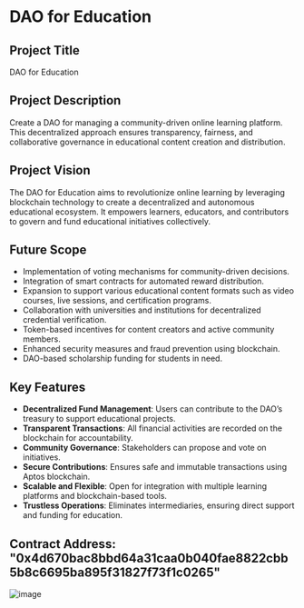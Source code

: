 # DAO for Education

## Project Title
DAO for Education

## Project Description
Create a DAO for managing a community-driven online learning platform. This decentralized approach ensures transparency, fairness, and collaborative governance in educational content creation and distribution.

## Project Vision
The DAO for Education aims to revolutionize online learning by leveraging blockchain technology to create a decentralized and autonomous educational ecosystem. It empowers learners, educators, and contributors to govern and fund educational initiatives collectively.

## Future Scope
- Implementation of voting mechanisms for community-driven decisions.
- Integration of smart contracts for automated reward distribution.
- Expansion to support various educational content formats such as video courses, live sessions, and certification programs.
- Collaboration with universities and institutions for decentralized credential verification.
- Token-based incentives for content creators and active community members.
- Enhanced security measures and fraud prevention using blockchain.
- DAO-based scholarship funding for students in need.

## Key Features
- **Decentralized Fund Management**: Users can contribute to the DAO’s treasury to support educational projects.
- **Transparent Transactions**: All financial activities are recorded on the blockchain for accountability.
- **Community Governance**: Stakeholders can propose and vote on initiatives.
- **Secure Contributions**: Ensures safe and immutable transactions using Aptos blockchain.
- **Scalable and Flexible**: Open for integration with multiple learning platforms and blockchain-based tools.
- **Trustless Operations**: Eliminates intermediaries, ensuring direct support and funding for education.

## Contract Address: "0x4d670bac8bbd64a31caa0b040fae8822cbb5b8c6695ba895f31827f73f1c0265"
![image](https://github.com/user-attachments/assets/08d4e38e-15b5-4806-a1f3-3efaf11fa56d)

